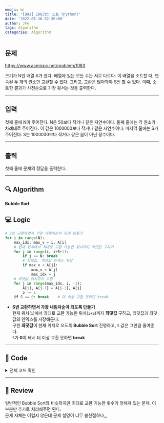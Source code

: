 ```yaml
---
emoji: 💻
title: "[BOJ] 1083번: 소트 (Python)"
date: '2022-05-16 02:30:00'
author: JFe
tags: Algorithm
categories: Algorithm
---
```


## 문제
https://www.acmicpc.net/problem/1083

크기가 N인 배열 A가 있다. 배열에 있는 모든 수는 서로 다르다. 이 배열을 소트할 때, 연속된 두 개의 원소만 교환할 수 있다. 그리고, 교환은 많아봐야 S번 할 수 있다. 이때, 소트한 결과가 사전순으로 가장 뒷서는 것을 출력한다.

---

## 입력  
첫째 줄에 N이 주어진다. N은 50보다 작거나 같은 자연수이다. 둘째 줄에는 각 원소가 차례대로 주어진다. 이 값은 1000000보다 작거나 같은 자연수이다. 마지막 줄에는 S가 주어진다. S는 1000000보다 작거나 같은 음이 아닌 정수이다.

---

## 출력  
첫째 줄에 문제의 정답을 출력한다.

---

## 🔍 Algorithm
**Bubble Sort**

## 💻 Logic

```Python
# S번 교환하면서 가장 내림차순이 되게 만들기
for i in range(N):
    max_idx, max_v = i, A[i]
    # 현재 위치에서 최대로 교환 가능한 위치까지 최댓값 구하기
    for j in range(i, i+S+1):
        if j == N: break
        # 최댓값, 최댓값 인덱스 저장
        if max_v < A[j]:
            max_v = A[j]
            max_idx = j
    # 최댓값 위치까지 교환
    for j in range(max_idx, i, -1):
        A[j], A[j-1] = A[j-1], A[j]
        S -= 1
    if S == 0: break    # 더 이상 교환 못하면 break
```
- **S번 교환하면서 가장 내림차순이 되도록 만들기**  
    현재 위치(`i`)에서 최대로 교환 가능한 위치(`i+S`)까지 **최댓값** 구하고, 최댓값과 최댓값의 인덱스를 저장해둔다.  
    구한 **최댓값**이 현재 위치로 오도록 **Bubble Sort** 진행하고, `S` 값은 그만큼 줄여준다.  
    `S`가 **0**이 돼서 더 이상 교환 못하면 **break**  


---

## 🧩 Code
<details><summary>전체 코드 확인</summary>

```Python
import sys
N = int(sys.stdin.readline())
A = [int(x) for x in sys.stdin.readline().split()]
S = int(sys.stdin.readline())
# S번 교환하면서 가장 내림차순이 되게 만들기
for i in range(N):
    max_idx, max_v = i, A[i]
    # 현재 위치에서 최대로 교환 가능한 위치까지 최댓값 구하기
    for j in range(i, i+S+1):
        if j == N: break
        # 최댓값, 최댓값 인덱스 저장
        if max_v < A[j]:
            max_v = A[j]
            max_idx = j
    # 최댓값 위치까지 교환
    for j in range(max_idx, i, -1):
        A[j], A[j-1] = A[j-1], A[j]
        S -= 1
    if S == 0: break    # 더 이상 교환 못하면 break
for i in A: print(i, end=' ')
```
</details>

---

## 📝 Review

일반적인 Bubble Sort와 비슷하지만 최대로 교환 가능한 횟수가 정해져 있는 문제. 이 부분만 추가로 처리해주면 된다.  
문제 자체는 어렵지 않은데 문제 설명이 너무 불친절하다,,,  


```toc
```